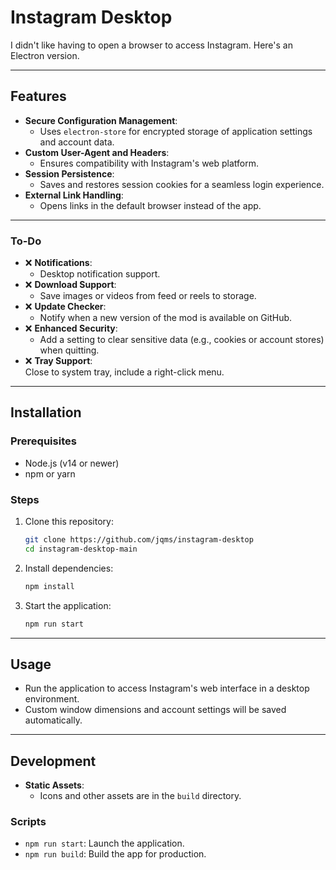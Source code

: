 # Instagram Desktop

I didn't like having to open a browser to access Instagram. Here's an Electron version.

---

## Features

- **Secure Configuration Management**: 
  - Uses `electron-store` for encrypted storage of application settings and account data.
- **Custom User-Agent and Headers**: 
  - Ensures compatibility with Instagram's web platform.
- **Session Persistence**: 
  - Saves and restores session cookies for a seamless login experience.
- **External Link Handling**: 
  - Opens links in the default browser instead of the app.

---

### **To-Do**

- ❌ **Notifications**:
  - Desktop notification support.
- ❌ **Download Support**:  
  - Save images or videos from feed or reels to storage.
- ❌ **Update Checker**:  
  - Notify when a new version of the mod is available on GitHub.
- ❌ **Enhanced Security**:  
  - Add a setting to clear sensitive data (e.g., cookies or account stores) when quitting.  
- ❌ **Tray Support**:  
  Close to system tray, include a right-click menu.

---

## Installation

### Prerequisites
- Node.js (v14 or newer)
- npm or yarn

### Steps
1. Clone this repository:
   ```bash
   git clone https://github.com/jqms/instagram-desktop
   cd instagram-desktop-main
   ```
2. Install dependencies:
   ```bash
   npm install
   ```
3. Start the application:
   ```bash
   npm run start
   ```

---

## Usage

- Run the application to access Instagram's web interface in a desktop environment.
- Custom window dimensions and account settings will be saved automatically.

---

## Development
- **Static Assets**:
  - Icons and other assets are in the `build` directory.

### Scripts
- `npm run start`: Launch the application.
- `npm run build`: Build the app for production.
